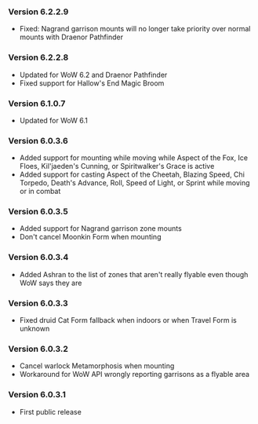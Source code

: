 ### Version 6.2.2.9

* Fixed: Nagrand garrison mounts will no longer take priority over normal mounts with Draenor Pathfinder

### Version 6.2.2.8

* Updated for WoW 6.2 and Draenor Pathfinder
* Fixed support for Hallow's End Magic Broom

### Version 6.1.0.7

* Updated for WoW 6.1

### Version 6.0.3.6

* Added support for mounting while moving while Aspect of the Fox, Ice Floes, Kil'jaeden's Cunning, or Spiritwalker's Grace is active
* Added support for casting Aspect of the Cheetah, Blazing Speed, Chi Torpedo, Death's Advance, Roll, Speed of Light, or Sprint while moving or in combat

### Version 6.0.3.5

* Added support for Nagrand garrison zone mounts
* Don't cancel Moonkin Form when mounting

### Version 6.0.3.4

* Added Ashran to the list of zones that aren't really flyable even though WoW says they are

### Version 6.0.3.3

* Fixed druid Cat Form fallback when indoors or when Travel Form is unknown

### Version 6.0.3.2

* Cancel warlock Metamorphosis when mounting
* Workaround for WoW API wrongly reporting garrisons as a flyable area

### Version 6.0.3.1

* First public release

